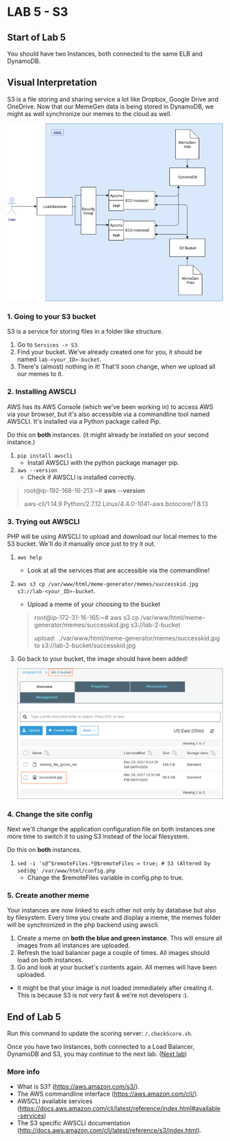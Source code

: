 # **LAB 5 - S3** #

## Start of Lab 5 ##
You should have two Instances, both connected to the same ELB and DynamoDB.

## Visual Interpretation ##
S3 is a file storing and sharing service a lot like Dropbox, Google Drive and OneDrive.
Now that our MemeGen data is being stored in DynamoDB, we might as well synchronize our memes to the cloud as well.

![](../Images/Lab5.png?raw=true)

### 1. Going to your S3 bucket ###
S3 is a service for storing files in a folder like structure. 

1. Go to `Services -> S3`.
1. Find your bucket. We've already created one for you, it should be named `lab-<your_ID>-bucket`.
1. There's (almost) nothing in it! That'll soon change, when we upload all our memes to it.
    
### 2. Installing AWSCLI ###
AWS has its AWS Console (which we've been working in) to access AWS via your browser, but it's also accessible via a commandline tool named AWSCLI. It's installed via a Python package called Pip.

Do this on **both** instances. (it might already be installed on your second instance.)

1. `pip install awscli`
    *  Install AWSCLI with the python package manager pip.
1. `aws --version`
    *  Check if AWSCLI is installed correctly.

> root@ip-192-168-16-213:~# **aws --version**
>
> aws-cli/1.14.9 Python/2.7.12 Linux/4.4.0-1041-aws botocore/1.8.13

### 3. Trying out AWSCLI ###
PHP will be using AWSCLI to upload and download our local memes to the S3 bucket. We'll do it manually once just to try it out. 

1. `aws help`
    * Look at all the services that are accessible via the commandline!
1. `aws s3 cp /var/www/html/meme-generator/memes/successkid.jpg s3://lab-<your_ID>-bucket`.
    * Upload a meme of your choosing to the bucket 
    
    > root@ip-172-31-16-165:~# aws s3 cp /var/www/html/meme-generator/memes/successkid.jpg s3://lab-2-bucket
    >
    > upload: ../var/www/html/meme-generator/memes/successkid.jpg to s3://lab-2-bucket/successkid.jpg

1. Go back to your bucket, the image should have been added!

    ![](../Images/S3BucketContents.png?raw=true)

### 4. Change the site config ###
Next we'll change the application configuration file on both instances one more time to switch it to using S3 instead of the local filesystem.

Do this on **both** instances.

1. `sed -i 's@^$remoteFiles.*@$remoteFiles = true; # S3 (Altered by sed)@g' /var/www/html/config.php`
    * Change the $remoteFiles variable in config.php to true.

### 5. Create another meme ###
Your instances are now linked to each other not only by database but also by filesystem. Every time you create and display a meme, the memes folder will be synchronized in the php backend using awscli.

1. Create a meme on **both the blue and green instance**. This will ensure all images from all instances are uploaded.
1. Refresh the load balancer page a couple of times. All images should load on both instances.
1. Go and look at your bucket's contents again. All memes will have been uploaded.

* It might be that your image is not loaded immediately after creating it. This is because S3 is not very fast & we're not developers :).

## End of Lab 5 ##
Run this command to update the scoring server: `/.checkScore.sh`.

Once you have two Instances, both connected to a Load Balancer, DynamoDB and S3, you may continue to the next lab. ([Next lab](../Lab%206%20-%20Route%2053)) 

### More info ###

* What is S3? (https://aws.amazon.com/s3/).
* The AWS commandline interface (https://aws.amazon.com/cli/).
* AWSCLI available services (https://docs.aws.amazon.com/cli/latest/reference/index.html#available-services)
* The S3 specific AWSCLI documentation (http://docs.aws.amazon.com/cli/latest/reference/s3/index.html).
